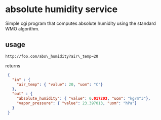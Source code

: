 # absolute humidity service
Simple cgi program that computes 
absolute humidity using the standard WMO algorithm.

## usage

```
http://foo.com/abs\_humidity?air\_temp=20
```

returns
```json
 {
   "in" : {
     "air_temp": { "value": 20, "uom": "C"}
   },
   "out" : {
     "absolute_humidity": { "value": 0.017293, "uom": "kg/m^3"},
     "vapor_pressure": { "value": 23.397013, "uom": "hPa"}
   }
 }

```

